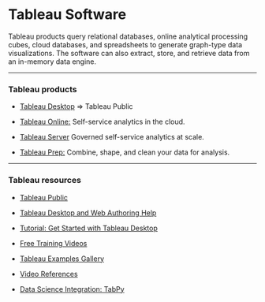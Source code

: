 # Tableau Software

Tableau products query relational databases, online analytical processing cubes, cloud databases, and spreadsheets to generate graph-type data visualizations. The software can also extract, store, and retrieve data from an in-memory data engine.

---

### Tableau products

- [Tableau Desktop](https://www.tableau.com/products/desktop) => Tableau Public

- [Tableau Online:](https://www.tableau.com/products/cloud-bi) Self-service analytics in the cloud.

- [Tableau Server](https://www.tableau.com/products/server) Governed self-service analytics at scale.

- [Tableau Prep:](https://www.tableau.com/products/prep) Combine, shape, and clean your data for analysis.

---

### Tableau resources

- [Tableau Public](https://public.tableau.com/)

- [Tableau Desktop and Web Authoring Help](https://help.tableau.com/current/pro/desktop/en-gb/default.htm)

- [Tutorial: Get Started with Tableau Desktop](https://help.tableau.com/current/guides/get-started-tutorial/en-gb/get-started-tutorial-home.htm)

- [Free Training Videos](https://www.tableau.com/learn/training/20214)

- [Tableau Examples Gallery](https://public.tableau.com/app/discover)

- [Video References](https://www.vizwiz.com/2018/07/visual-vocabulary.html)

- [Data Science Integration: TabPy](https://www.tableau.com/about/blog/2019/4/leverage-power-tableau-and-python-prescriptive-analytics-104906?utm_campaign=Nurture-ADVANLYT-ALL-ALL-ALL-ALL&utm_medium=Social&utm_source=LinkedIn&utm_campaign_id=2017049)
